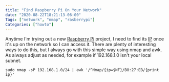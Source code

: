 ```yaml
---
title: "Find Raspberry Pi On Your Network"
date: "2020-08-22T18:21:13-06:00"
Tags: ["network", "nmap", "rasberrypi"]
Categories: ["howto"]
---
```

Anytime I'm trying out a new [Raspberry Pi](https://www.raspberrypi.org/) project, I need to find its [IP](https://en.wikipedia.org/wiki/Internet_Protocol) once it's up on the network so I can access it. There are plenty of interesting ways to do this, but I always go with this simple way using nmap and awk. As always adjust as needed, for example if 192.168.1.0 isn't your local subnet.

```
sudo nmap -sP 192.168.1.0/24 | awk '/^Nmap/{ip=$NF}/B8:27:EB/{print ip}'
```

